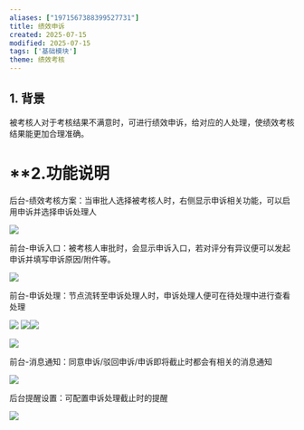 ```yaml
---
aliases: ["1971567388399527731"]
title: 绩效申诉
created: 2025-07-15
modified: 2025-07-15
tags: ['基础模块']
theme: 绩效考核
---
```


## **1. 背景**

被考核人对于考核结果不满意时，可进行绩效申诉，给对应的人处理，使绩效考核结果能更加合理准确。

# **2.**功能说明**

后台-绩效考核方案：当审批人选择被考核人时，右侧显示申诉相关功能，可以启用申诉并选择申诉处理人

![](5dff77a8f54340a0f6d973e59fd838fc.jpg)

前台-申诉入口：被考核人审批时，会显示申诉入口，若对评分有异议便可以发起申诉并填写申诉原因/附件等。

![](4c407a9573b01af1a1a0baa65a106a99.jpg)

前台-申诉处理：节点流转至申诉处理人时，申诉处理人便可在待处理中进行查看处理

![](b2115fbb52d225b454a4a5a5d053a7db.jpg) ![](a2919a9f730ccfd03ae4e2ea5aaca099.jpg)![](89ac6531b79c9b0dc6e3716c5a9e9aa0.jpg)

![](78de4ee5cfab9b6b28e7aa9809211ee1.jpg)

前台-消息通知：同意申诉/驳回申诉/申诉即将截止时都会有相关的消息通知

![](886d72397397415b3c6af24819c23ded.jpg)

后台提醒设置：可配置申诉处理截止时的提醒

![](3c6d8824dc122affd6bada28c0aed8fa.jpg)